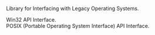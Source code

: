 Library for Interfacing with Legacy Operating Systems.

Win32 API Interface.  
POSIX (Portable Operating System Interface) API Interface.  

